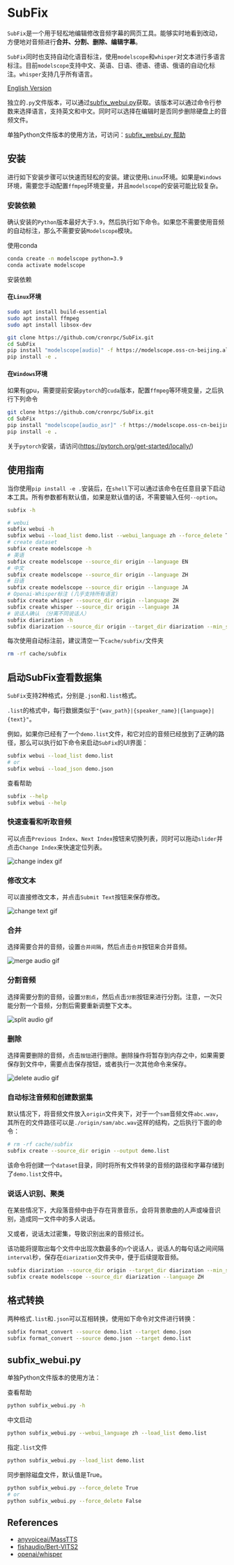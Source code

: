 # SubFix
`SubFix`是一个用于轻松地编辑修改音频字幕的网页工具。能够实时地看到改动，方便地对音频进行**合并、分割、删除、编辑字幕**。

`SubFix`同时也支持自动化语音标注，使用`modelscope`和`whisper`对文本进行多语言标注。目前`modelscope`支持中文、英语、日语、德语、德语、俄语的自动化标注。`whisper`支持几乎所有语言。

[English Version](README.md)

独立的`.py`文件版本，可以通过[subfix_webui.py](https://github.com/cronrpc/SubFix/blob/main/subfix_webui.py)获取。该版本可以通过命令行参数来选择语言，支持英文和中文。同时可以选择在编辑时是否同步删除硬盘上的音频文件。

单独Python文件版本的使用方法，可访问：[subfix_webui.py 帮助](#subfix_webuipy)

## 安装

进行如下安装步骤可以快速而轻松的安装。建议使用`Linux`环境。如果是`Windows`环境，需要您手动配置`ffmpeg`环境变量，并且`modelscope`的安装可能比较复杂。

### 安装依赖

确认安装的`Python`版本最好大于`3.9`，然后执行如下命令。如果您不需要使用音频的自动标注，那么不需要安装`Modelscope`模块。

使用conda
```bash
conda create -n modelscope python=3.9
conda activate modelscope
```

安装依赖

#### 在`Linux`环境

```bash
sudo apt install build-essential
sudo apt install ffmpeg
sudo apt install libsox-dev

git clone https://github.com/cronrpc/SubFix.git
cd SubFix
pip install "modelscope[audio]" -f https://modelscope.oss-cn-beijing.aliyuncs.com/releases/repo.html
pip install -e .
```

#### 在`Windows`环境

如果有gpu，需要提前安装`pytorch`的`cuda`版本，配置`ffmpeg`等环境变量，之后执行下列命令

```bash
git clone https://github.com/cronrpc/SubFix.git
cd SubFix
pip install "modelscope[audio_asr]" -f https://modelscope.oss-cn-beijing.aliyuncs.com/releases/repo.html
pip install -e .
```

关于`pytorch`安装，请访问(https://pytorch.org/get-started/locally/)

## 使用指南

当你使用`pip install -e .`安装后，在`shell`下可以通过该命令在任意目录下启动本工具。所有参数都有默认值，如果是默认值的话，不需要输入任何`--option`。
```bash
subfix -h

# webui
subfix webui -h
subfix webui --load_list demo.list --webui_language zh --force_delete True
# create dataset
subfix create modelscope -h
# 英语
subfix create modelscope --source_dir origin --language EN
# 中文
subfix create modelscope --source_dir origin --language ZH
# 日语
subfix create modelscope --source_dir origin --language JA
# Openai-Whisper标注 (几乎支持所有语言)
subfix create whisper --source_dir origin --language ZH
subfix create whisper --source_dir origin --language JA
# 说话人确认 （分离不同说话人）
subfix diarization -h
subfix diarization --source_dir origin --target_dir diarization --min_seconds 3.0
```

每次使用自动标注前，建议清空一下`cache/subfix/`文件夹
```bash
rm -rf cache/subfix
```

## 启动SubFix查看数据集

`SubFix`支持2种格式，分别是`.json`和`.list`格式。

`.list`的格式中，每行数据类似于`"{wav_path}|{speaker_name}|{language}|{text}"`。

例如，如果你已经有了一个`demo.list`文件，和它对应的音频已经放到了正确的路径，那么可以执行如下命令来启动`SubFix`的UI界面：

```bash
subfix webui --load_list demo.list
# or
subfix webui --load_json demo.json
```

查看帮助
```bash
subfix --help
subfix webui --help
```

### 快速查看和听取音频

可以点击`Previous Index`、`Next Index`按钮来切换列表，同时可以拖动`slider`并点击`Change Index`来快速定位列表。

![change index gif](images/index.gif)

### 修改文本

可以直接修改文本，并点击`Submit Text`按钮来保存修改。

![change text gif](images/text.gif)

### 合并

选择需要合并的音频，设置`合并间隔`，然后点击`合并`按钮来合并音频。

![merge audio gif](images/merge.gif)

### 分割音频

选择需要分割的音频，设置`分割点`，然后点击`分割`按钮来进行分割。注意，一次只能分割一个音频，分割后需要重新调整下文本。

![split audio gif](images/split.gif)

### 删除

选择需要删除的音频，点击`按钮`进行删除。删除操作将暂存到内存之中，如果需要保存到文件中，需要点击保存按钮，或者执行一次其他命令来保存。

![delete audio gif](images/delete.gif)

### 自动标注音频和创建数据集

默认情况下，将音频文件放入`origin`文件夹下，对于一个`sam`音频文件`abc.wav`，其所在的文件路径可以是`./origin/sam/abc.wav`这样的结构，之后执行下面的命令：

```bash
# rm -rf cache/subfix
subfix create --source_dir origin --output demo.list
```

该命令将创建一个`dataset`目录，同时将所有文件转录的音频的路径和字幕存储到了`demo.list`文件中。

### 说话人识别、聚类

在某些情况下，大段落音频中由于存在背景音乐，会将背景歌曲的人声或噪音识别，造成同一文件中的多人说话。

又或者，说话太过密集，导致识别出来的音频过长。

该功能将提取出每个文件中出现次数最多的`n`个说话人，说话人的每句话之间间隔`interval`秒，保存在`diarization`文件夹中，便于后续提取音频。

```bash
subfix diarization --source_dir origin --target_dir diarization --min_seconds 3.0 --interval 10 --top_of_number 1
subfix create modelscope --source_dir diarization --language ZH
```

## 格式转换

两种格式`.list`和`.json`可以互相转换，使用如下命令对文件进行转换：

```bash
subfix format_convert --source demo.list --target demo.json
subfix format_convert --source demo.json --target demo.list
```

## subfix_webui.py

单独Python文件版本的使用方法：

查看帮助

```bash
python subfix_webui.py -h
```

中文启动

```bash
python subfix_webui.py --webui_language zh --load_list demo.list
```

指定`.list`文件

```bash
python subfix_webui.py --load_list demo.list
```

同步删除磁盘文件，默认值是True。

```bash
python subfix_webui.py --force_delete True
# or
python subfix_webui.py --force_delete False
```

## References

- [anyvoiceai/MassTTS](https://github.com/anyvoiceai/MassTTS)
- [fishaudio/Bert-VITS2](https://github.com/fishaudio/Bert-VITS2)
- [openai/whisper](https://github.com/openai/whisper)